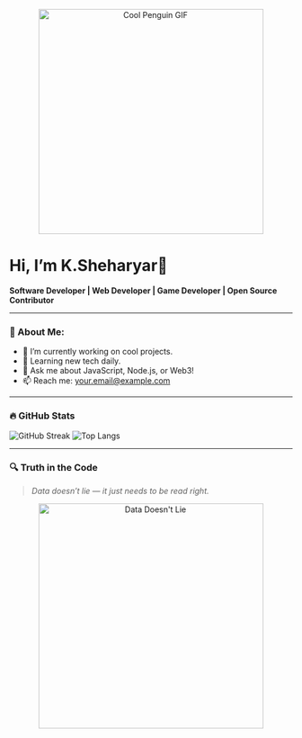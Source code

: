 <!--
**SheharyarRao/SheharyarRao** is a ✨ _special_ ✨ repository because its `README.md` (this file) appears on your GitHub profile.

Here are some ideas to get you started:

- 🔭 I’m currently working on ...
- 🌱 I’m currently learning ...
- 👯 I’m looking to collaborate on ...
- 🤔 I’m looking for help with ...
- 💬 Ask me about ...
- 📫 How to reach me: ...
- 😄 Pronouns: ...
- ⚡ Fun fact: ...
-->
<p align="center">
  <img src="https://media.giphy.com/media/JqmupuTVZYaQX5s094/giphy.gif" width="400" alt="Cool Penguin GIF" />
</p>




# Hi, I’m K.Sheharyar👋

**Software Developer | Web Developer | Game Developer | Open Source Contributor**

---

### 🧠 About Me:
- 🔭 I’m currently working on cool projects.
- 🌱 Learning new tech daily.
- 💬 Ask me about JavaScript, Node.js, or Web3!
- 📫 Reach me: your.email@example.com

---

### 🔥 GitHub Stats

![GitHub Streak](https://github-readme-streak-stats.herokuapp.com/?user=yourusername&theme=dark)
![Top Langs](https://github-readme-stats.vercel.app/api/top-langs/?username=yourusername&layout=compact&theme=dark)

---

### 🔍 Truth in the Code  
> *Data doesn’t lie — it just needs to be read right.*

<p align="center">
  <img src="https://media.giphy.com/media/v1.Y2lkPTc5MGI3NjExajg4cXh3c3MzN3BreDc3MDZ1aW5kcmdmMXg0bGUydHBwZzFhYmgxOCZlcD12MV9naWZzX3NlYXJjaCZjdD1n/LaVp0AyqR5bGsC5Cbm/giphy.gif" alt="Data Doesn't Lie" width="400" />
</p>






